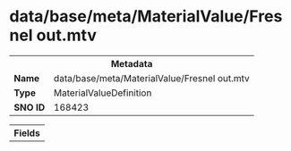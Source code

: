 <h1>data/base/meta/MaterialValue/Fresnel out.mtv</h1><table><tr><th colspan="100%">Metadata</th></tr><tr><td><b>Name</b></td><td>data/base/meta/MaterialValue/Fresnel out.mtv</td></tr><tr><td><b>Type</b></td><td>MaterialValueDefinition</td></tr><tr><td><b>SNO ID</b></td><td>168423</td></tr></table>

<table><tr><th colspan="100%">Fields</th></tr></table>

